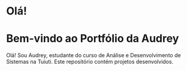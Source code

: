 # Olá!
# Bem-vindo ao Portfólio da Audrey

Olá! Sou Audrey, estudante do curso de Análise e Desenvolvimento de Sistemas na Tuiuti. Este repositório contém projetos desenvolvidos.

